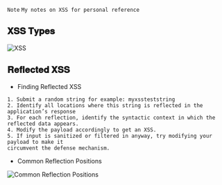 `Note` `My notes on XSS for personal reference`

## 𝐗𝐒𝐒 𝐓𝐲𝐩𝐞𝐬

![XSS](https://user-images.githubusercontent.com/68887544/179921615-68aef3f0-3f23-450f-9fa8-2b93b690bb75.png)


## 𝐑𝐞𝐟𝐥𝐞𝐜𝐭𝐞𝐝 𝐗𝐒𝐒

- Finding Reflected XSS
```
1. Submit a random string for example: myxssteststring
2. Identify all locations where this string is reflected in the application’s response
3. For each reflection, identify the syntactic context in which the reflected data appears.
4. Modify the payload accordingly to get an XSS.
5. If input is sanitized or filtered in anyway, try modifying your payload to make it 
circumvent the defense mechanism.
```

- Common Reflection Positions


![Common Reflection Positions](https://user-images.githubusercontent.com/68887544/179921399-fd02889c-d051-4876-bdfc-fb8484de0090.png)


